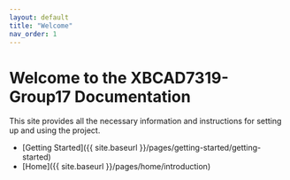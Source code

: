 ```yaml
---
layout: default
title: "Welcome"
nav_order: 1
---
```


# Welcome to the XBCAD7319-Group17 Documentation

This site provides all the necessary information and instructions for setting up and using the project.

- [Getting Started]({{ site.baseurl }}/pages/getting-started/getting-started)
- [Home]({{ site.baseurl }}/pages/home/introduction)

